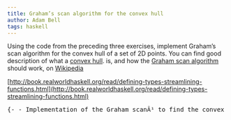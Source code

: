 ```yaml
---
title: Graham’s scan algorithm for the convex hull
author: Adam Bell
tags: haskell
---
```

<span>Using the code from the preceding three exercises, implement Graham’s scan algorithm for the convex hull of a set of 2D points. You can find good description of what a</span> [convex hull](http://en.wikipedia.org/wiki/Convex_hull)<span>. is, and how the</span> [Graham scan algorithm](http://en.wikipedia.org/wiki/Graham_scan) <span>should work, on</span> [Wikipedia](http://en.wikipedia.org/)
<!--more-->
[http://book.realworldhaskell.org/read/defining-types-streamlining-functions.html](http://book.realworldhaskell.org/read/defining-types-streamlining-functions.html)

<pre>{- - Implementation of the Graham scanÂ¹ to find the convex hullÂ² of - some given two dimensional points. - The 12th exercise of the chapter 3 in the Real World Haskell bookÂ³. - - [1] : [http://en.wikipedia.org/wiki/Graham_scan](http://en.wikipedia.org/wiki/Graham_scan) - [2] : [http://en.wikipedia.org/wiki/Convex_hull](http://en.wikipedia.org/wiki/Convex_hull) - [3] : [http://book.realworldhaskell.org/](http://book.realworldhaskell.org/) - -} data Direction = Clockwise | CounterClockwise | Straight deriving (Eq, Show) data Point = Point Double Double deriving (Eq, Show) grahamScan :: [Point] -> [Point] grahamScan = combineList . tripleList combineList :: [(Point, Point, Point)] -> [Point] combineList x = map (\(_, y, _) -> y) x --select p (first element) and then sort rest putting p at front and back of list sortCombine :: [Point] -> [Point] sortCombine x = list ++ ((head list):[]) where list = sortSlope (sortPoint x) -- sort list of points by y then x -- head of list is P - starting element sortPoint :: [Point] -> [Point] sortPoint x = sortBy (\ (Point x1 y1) (Point x2 y2) -> (compare y1 y2) `mappend` (compare x1 x2)) x --slope of a line slope :: Point -> Point -> Double slope (Point x1 y1) (Point x2 y2) = y1 - y2 / x1 - x2 --sort by slope of line formed from p to all other elements and leave p at front sortSlope :: [Point] -> [Point] sortSlope (x:xs) = x : sortBy (\ i j -> (compare (slope x i) (slope x j))) xs --we triple the list so we can look at previous and next for each element and eliminate it if it is clockwise tripleList :: [Point] -> [(Point, Point, Point)] tripleList x = (p,p,p) : (filter grahamScanFilter (zip3 list (tail list) (tail (tail list)))) where list = sortCombine x p = head (sortPoint x) grahamScanFilter (x, y, z) = direction x y z == CounterClockwise -- get direction - cribbed from wikipedia pseudocode direction (Point x1 y1) (Point x2 y2) (Point x3 y3) = if ccw > 0 then CounterClockwise else if ccw < 0 then Clockwise else Straight where ccw = (x2 - x1) * (y3 - y1) - (y2 - y1) * (x3 - x1)	</pre>
